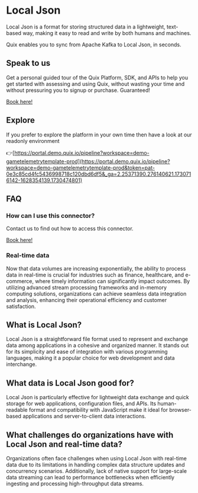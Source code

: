 <!-- START MARKDOWN -->
<!--[tech-name]-->
# Local Json

<!--[ai-blurb-about-tech]-->
Local Json is a format for storing structured data in a lightweight, text-based way, making it easy to read and write by both humans and machines.

Quix enables you to sync from Apache Kafka <span id="to_or_from">to</span> <span id="techname">Local Json</span>, in seconds.

## Speak to us

Get a personal guided tour of the Quix Platform, SDK, and APIs to help you get started with assessing and using Quix, without wasting your time and without pressuring you to signup or purchase. Guaranteed!

[Book here!](https://quix.io/book-a-demo)


## Explore

If you prefer to explore the platform in your own time then have a look at our readonly environment

👉[https://portal.demo.quix.io/pipeline?workspace=demo-gametelemetrytemplate-prod](https://portal.demo.quix.io/pipeline?workspace=demo-gametelemetrytemplate-prod&token=pat-0e3c85cd4fc5436998718c120dbd6df5&_ga=2.25371390.276140621.1730716142-1628354139.1730474801)


## FAQ 

### How can I use this connector?

Contact us to find out how to access this connector.

[Book here!](https://quix.io/book-a-demo)

### Real-time data

Now that data volumes are increasing exponentially, the ability to process data in real-time is crucial for industries such as finance, healthcare, and e-commerce, where timely information can significantly impact outcomes. By utilizing advanced stream processing frameworks and in-memory computing solutions, organizations can achieve seamless data integration and analysis, enhancing their operational efficiency and customer satisfaction.

## What is <span id="techname">Local Json</span>?

<!--[tech-seo-text]-->
Local Json is a straightforward file format used to represent and exchange data among applications in a cohesive and organized manner. It stands out for its simplicity and ease of integration with various programming languages, making it a popular choice for web development and data interchange.

## What data is <span id="techname">Local Json</span> good for?

<!--[tech-data-seo-text]-->
Local Json is particularly effective for lightweight data exchange and quick storage for web applications, configuration files, and APIs. Its human-readable format and compatibility with JavaScript make it ideal for browser-based applications and server-to-client data interactions.

## What challenges do organizations have with <span id="techname">Local Json</span> and real-time data?

<!--[tech-challenges-seo-text]-->
Organizations often face challenges when using Local Json with real-time data due to its limitations in handling complex data structure updates and concurrency scenarios. Additionally, lack of native support for large-scale data streaming can lead to performance bottlenecks when efficiently ingesting and processing high-throughput data streams.
<!-- END MARKDOWN -->